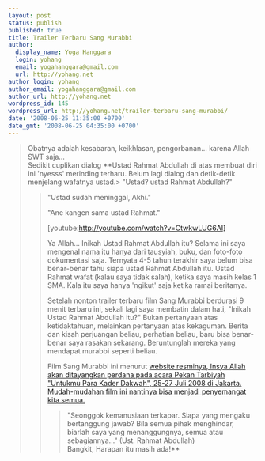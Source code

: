```yaml
---
layout: post
status: publish
published: true
title: Trailer Terbaru Sang Murabbi
author:
  display_name: Yoga Hanggara
  login: yohang
  email: yogahanggara@gmail.com
  url: http://yohang.net
author_login: yohang
author_email: yogahanggara@gmail.com
author_url: http://yohang.net
wordpress_id: 145
wordpress_url: http://yohang.net/trailer-terbaru-sang-murabbi/
date: '2008-06-25 11:35:00 +0700'
date_gmt: '2008-06-25 04:35:00 +0700'
---
```

> Obatnya adalah kesabaran, keikhlasan, pengorbanan... karena Allah SWT saja...  
> Sedikit cuplikan dialog **Ustad Rahmat Abdullah di atas membuat diri ini 'nyesss' merinding terharu. Belum lagi dialog dan detik-detik menjelang wafatnya ustad.> "Ustad? ustad Rahmat Abdullah?"
> > 
> > "Ustad sudah meninggal, Akhi."
> > 
> > "Ane kangen sama ustad Rahmat."  
> > <!--more-->
> > 
> > [youtube:http://youtube.com/watch?v=CtwkwLUG6AI]
> > 
> > Ya Allah... Inikah Ustad Rahmat Abdullah itu? Selama ini saya mengenal nama itu hanya dari tausyiah, buku, dan foto-foto dokumentasi saja. Ternyata 4-5 tahun terakhir saya belum bisa benar-benar tahu siapa ustad Rahmat Abdullah itu. Ustad Rahmat wafat (kalau saya tidak salah), ketika saya masih kelas 1 SMA. Kala itu saya hanya 'ngikut' saja ketika ramai beritanya.
> > 
> > Setelah nonton trailer terbaru film Sang Murabbi berdurasi 9 menit terbaru ini, sekali lagi saya membatin dalam hati, "Inikah Ustad Rahmat Abdullah itu?" Bukan pertanyaan atas ketidaktahuan, melainkan pertanyaan atas kekaguman. Berita dan kisah perjuangan beliau, perhatian beliau, baru bisa benar-benar saya rasakan sekarang. Beruntunglah mereka yang mendapat murabbi seperti beliau.
> > 
> > Film Sang Murabbi ini menurut [website resminya, Insya Allah akan ditayangkan perdana pada acara Pekan Tarbiyah "Untukmu Para Kader Dakwah", 25-27 Juli 2008 di Jakarta. Mudah-mudahan film ini nantinya bisa menjadi penyemangat kita semua.](http://www.sangmurabbi.com)
> > 
> > > "Seonggok kemanusiaan terkapar. Siapa yang mengaku bertanggung jawab? Bila semua pihak menghindar, biarlah saya yang menanggungnya, semua atau sebagiannya..." (Ust. Rahmat Abdullah)  
> > > Bangkit, Harapan itu masih ada!**